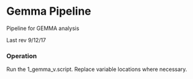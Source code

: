 # Gemma Pipeline
Pipeline for GEMMA analysis  

Last rev 9/12/17  



### Operation
Run the 1_gemma_v.script. Replace variable locations where necessary.
